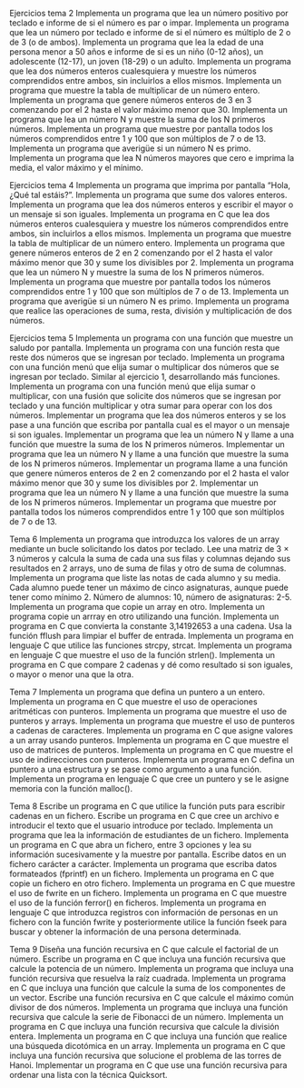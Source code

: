Ejercicios tema 2
  Implementa un programa que lea un número positivo por teclado e informe de si el número es par o impar.
  Implementa un programa que lea un número por teclado e informe de si el número es múltiplo de 2 o de 3 (o de ambos).
  Implementa un programa que lea la edad de una persona menor a 50 años e informe de si es un niño (0-12 años), un adolescente (12-17), un joven (18-29) o un adulto.
  Implementa un programa que lea dos números enteros cualesquiera y muestre los números comprendidos entre ambos, sin incluirlos a ellos mismos.
  Implementa un programa que muestre la tabla de multiplicar de un número entero.
  Implementa un programa que genere números enteros de 3 en 3 comenzando por el 2 hasta el valor máximo menor que 30.
  Implementa un programa que lea un número N y muestre la suma de los N primeros números.
  Implementa un programa que muestre por pantalla todos los números comprendidos entre 1 y 100 que son múltiplos de 7 o de 13.
  Implementa un programa que averigüe si un número N es primo.
  Implementa un programa que lea N números mayores que cero e imprima la media, el valor máximo y el mínimo.
  
Ejercicios tema 4
  Implementa un programa que imprima por pantalla “Hola, ¿Qué tal estáis?”.
  Implementa un programa que sume dos valores enteros.
  Implementa un programa que lea dos números enteros y escribir el mayor o un mensaje si son iguales.
  Implementa un programa en C que lea dos números enteros cualesquiera y muestre los números comprendidos entre ambos, sin incluirlos a ellos mismos.
  Implementa un programa que muestre la tabla de multiplicar de un número entero.
  Implementa un programa que genere números enteros de 2 en 2 comenzando por el 2 hasta el valor máximo menor que 30 y sume los divisibles por 2.
  Implementa un programa que lea un número N y muestre la suma de los N primeros números.
  Implementa un programa que muestre por pantalla todos los números comprendidos entre 1 y 100 que son múltiplos de 7 o de 13.
  Implementa un programa que averigüe si un número N es primo.
  Implementa un programa que realice las operaciones de suma, resta, división y multiplicación de dos números.

Ejercicios tema 5
  Implementa un programa con una función que muestre un saludo por pantalla.
  Implementa un programa con una función resta que reste dos números que se ingresan por teclado.
  Implementa un programa con una función menú que elija sumar o multiplicar dos números que se ingresan por teclado.
  Similar al ejercicio 1, desarrollando más funciones. Implementa un programa con una función menú que elija sumar o multiplicar, con una fusión que solicite dos números que se ingresan por teclado y una función multiplicar y otra sumar para operar con los dos números.
  Implementar un programa que lea dos números enteros y se los pase a una función que escriba por pantalla cual es el mayor o un mensaje si son iguales.
  Implementar un programa que lea un número N y llame a una función que muestre la suma de los N primeros números.
  Implementar un programa que lea un número N y llame a una función que muestre la suma de los N primeros números.
  Implementar un programa llame a una función que genere números enteros de 2 en 2 comenzando por el 2 hasta el valor máximo menor que 30 y sume los divisibles por 2.
  Implementar un programa que lea un número N y llame a una función que muestre la suma de los N primeros números.
  Implementar un programa que muestre por pantalla todos los números comprendidos entre 1 y 100 que son múltiplos de 7 o de 13.

Tema 6
  Implementa un programa que introduzca los valores de un array mediante un bucle solicitando los datos por teclado.
  Lee una matriz de 3 × 3 números y calcula la suma de cada una sus filas y columnas dejando sus resultados en 2 arrays, uno de suma de filas y otro de suma de columnas.
  Implementa un programa que liste las notas de cada alumno y su media. Cada alumno puede tener un máximo de cinco asignaturas, aunque puede tener como mínimo 2. Número de alumnos: 10, número de asignaturas: 2-5.
  Implementa un programa que copie un array en otro.
  Implementa un programa copie un arrray en otro utilizando una función.
  Implementa un programa en C que convierta la constante 3,14192653 a una cadena.
  Usa la función fflush para limpiar el buffer de entrada.
  Implementa un programa en lenguaje C que utilice las funciones strcpy, strcat.
  Implementa un programa en lenguaje C que muestre el uso de la función strlen().
  Implementa un programa en C que compare 2 cadenas y dé como resultado si son iguales, o mayor o menor una que la otra.

Tema 7
  Implementa un programa que defina un puntero a un entero.
  Implementa un programa en C que muestre el uso de operaciones aritméticas con punteros.
  Implementa un programa que muestre el uso de punteros y arrays.
  Implementa un programa que muestre el uso de punteros a cadenas de caracteres.
  Implementa un programa en C que asigne valores a un array usando punteros.
  Implementa un programa en C que muestre el uso de matrices de punteros.
  Implementa un programa en C que muestre el uso de indirecciones con punteros.
  Implementa un programa en C defina un puntero a una estructura y se pase como argumento a una función.
  Implementa un programa en lenguaje C que cree un puntero y se le asigne memoria con la función malloc().

Tema 8
  Escribe un programa en C que utilice la función puts para escribir cadenas en un fichero.
  Escribe un programa en C que cree un archivo e introducir el texto que el usuario introduce por teclado.
  Implementa un programa que lea la información de estudiantes de un fichero.
  Implementa un programa en C que abra un fichero, entre 3 opciones y lea su información sucesivamente y la muestre por pantalla.
  Escribe datos en un fichero carácter a carácter.
  Implementa un programa que escriba datos formateados (fprintf) en un fichero.
  Implementa un programa en C que copie un fichero en otro fichero.
  Implementa un programa en C que muestre el uso de fwrite en un fichero.
  Implementa un programa en C que muestre el uso de la función ferror() en ficheros.
  Implementa un programa en lenguaje C que introduzca registros con información de personas en un fichero con la función fwrite y posteriormente utilice la función fseek para buscar y obtener la información de una persona determinada.

Tema 9
  Diseña una función recursiva en C que calcule el factorial de un número.
  Escribe un programa en C que incluya una función recursiva que calcule la potencia de un número.
  Implementa un programa que incluya una función recursiva que resuelva la raíz cuadrada.
  Implementa un programa en C que incluya una función que calcule la suma de los componentes de un vector.
  Escribe una función recursiva en C que calcule el máximo común divisor de dos números.
  Implementa un programa que incluya una función recursiva que calcule la serie de Fibonacci de un número.
  Implementa un programa en C que incluya una función recursiva que calcule la división entera.
  Implementa un programa en C que incluya una función que realice una búsqueda dicotómica en un array.
  Implementa un programa en C que incluya una función recursiva que solucione el problema de las torres de Hanoi.
  Implementar un programa en C que use una función recursiva para ordenar una lista con la técnica Quicksort.

